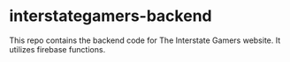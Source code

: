 # interstategamers-backend
This repo contains the backend code for The Interstate Gamers website. It utilizes firebase functions.
